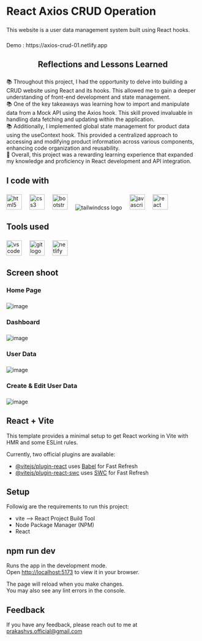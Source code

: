 # React Axios CRUD Operation 

###

<p align="left">This website is a user data management system built using React hooks. </p>

###

 <p align="1eft">Demo : https://axios-crud-01.netlify.app</p> 

###

<h2 align="center">Reflections and Lessons Learned</h2>

###

<p align="left">
      📚 Throughout this project, I had the opportunity to delve into building a CRUD website using React and its hooks. This allowed me to gain a deeper understanding of front-end development and state management.
  <br>📚 One of the key takeaways was learning how to import and manipulate data from a Mock API using the Axios hook. This skill proved invaluable in handling data fetching and updating within the application.
  <br>📚 Additionally, I implemented global state management for product data using the useContext hook. This provided a centralized approach to accessing and modifying product information across various components, enhancing code organization and reusability.
  <br>🚀 Overall, this project was a rewarding learning experience that expanded my knowledge and proficiency in React development and API integration.
</p>

###

<h2 align="left">I code with</h2>

###

<div align="left">
  <img src="https://cdn.jsdelivr.net/gh/devicons/devicon/icons/html5/html5-original.svg" height="40" alt="html5 logo"  />
  <img width="12" />
  <img src="https://cdn.jsdelivr.net/gh/devicons/devicon/icons/css3/css3-original.svg" height="40" alt="css3 logo"  />
  <img width="12" />
  <img src="https://cdn.jsdelivr.net/gh/devicons/devicon/icons/bootstrap/bootstrap-original.svg" height="40" alt="bootstrap logo"  />
  <img width="12" / >
  <img src="https://cdn.simpleicons.org/tailwindcss/06B6D4" alt="tailwindcss logo">
  <img width="12" />
  <img src="https://cdn.jsdelivr.net/gh/devicons/devicon/icons/javascript/javascript-original.svg" height="40" alt="javascript logo"  />
  <img width="12" />
  <img src="https://skillicons.dev/icons?i=react" height="40" alt="react logo"  />
</div>

###

<h2 align="left">Tools used</h2>

###

<div align="left">
  <img src="https://cdn.simpleicons.org/visualstudiocode/007ACC" height="40" alt="vscode logo"  />
  <img width="12" />
  <img src="https://cdn.simpleicons.org/git/F05032" height="40" alt="git logo"  />
  <img width="12" />
  <img src="https://cdn.simpleicons.org/netlify/00C7B7" height="40" alt="netlify logo"  />
</div>

###

<h2 align="left">Screen shoot</h2>

###

<h3 align="left">Home Page</h3>

###

![image](https://github.com/Prakash-V-S/Axios-CRUD/assets/141955456/ec673cdd-0de9-497e-9c26-68392b8d84d3)

<h3 align="left">Dashboard</h3>

###

![image](https://github.com/Prakash-V-S/Axios-CRUD/assets/141955456/628a801d-b781-4053-ac91-5cfaebc17d6b)

<h3 align="left">User Data</h3>

###

![image](https://github.com/Prakash-V-S/Axios-CRUD/assets/141955456/855c278f-8597-419f-801d-dcd72da2e3ee)
<h3 align="left">Create & Edit User Data</h3>

###

![image](https://github.com/Prakash-V-S/Axios-CRUD/assets/141955456/7a77cab2-a9cb-4d24-82e9-742656a9f48f)


## React + Vite

This template provides a minimal setup to get React working in Vite with HMR and some ESLint rules.

Currently, two official plugins are available:

- [@vitejs/plugin-react](https://github.com/vitejs/vite-plugin-react/blob/main/packages/plugin-react/README.md) uses [Babel](https://babeljs.io/) for Fast Refresh
- [@vitejs/plugin-react-swc](https://github.com/vitejs/vite-plugin-react-swc) uses [SWC](https://swc.rs/) for Fast Refresh


## Setup

Followig are the requirements to run this project:
- vite --> React Project Build Tool
- Node Package Manager (NPM)
- React

## npm run dev

Runs the app in the development mode.\
Open [http://localhost:5173](http://localhost:5173) to view it in your browser.

The page will reload when you make changes.\
You may also see any lint errors in the console.

## Feedback

If you have any feedback, please reach out to me at prakashvs.official@gmail.com

